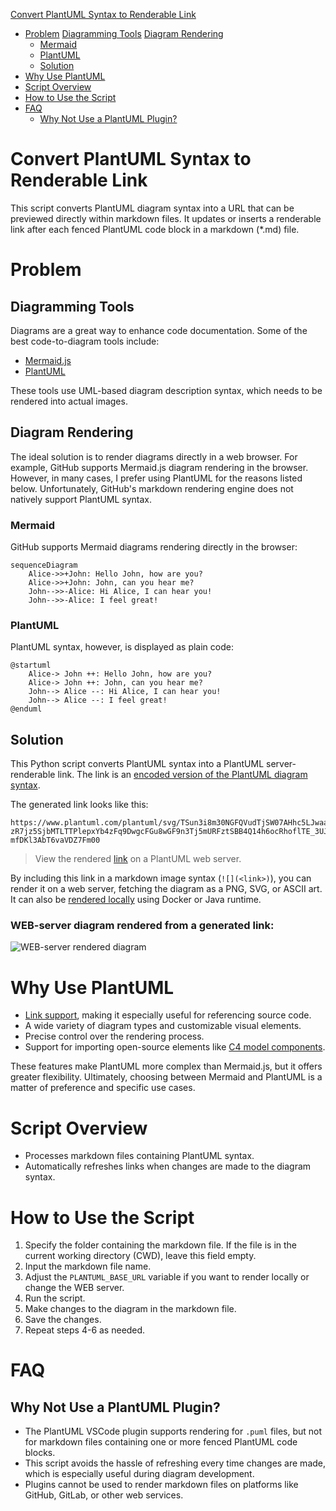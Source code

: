 [Convert PlantUML Syntax to Renderable Link](#convert-plantuml-syntax-to-renderable-link)
- [Problem](#problem)
[Diagramming Tools](#diagramming-tools)
[Diagram Rendering](#diagram-rendering)
    - [Mermaid](#mermaid)
    - [PlantUML](#plantuml)
  - [Solution](#solution)
- [Why Use PlantUML](#why-use-plantuml)
- [Script Overview](#script-overview)
- [How to Use the Script](#how-to-use-the-script)
- [FAQ](#faq)
  - [Why Not Use a PlantUML Plugin?](#why-not-use-a-plantuml-plugin)

# Convert PlantUML Syntax to Renderable Link
This script converts PlantUML diagram syntax into a URL that can be previewed directly within markdown files. It updates or inserts a renderable link after each fenced PlantUML code block in a markdown (*.md) file.

# Problem
## Diagramming Tools
Diagrams are a great way to enhance code documentation. Some of the best code-to-diagram tools include:
- [Mermaid.js](https://mermaid.js.org/)
- [PlantUML](https://plantuml.com/)

These tools use UML-based diagram description syntax, which needs to be rendered into actual images.

## Diagram Rendering 
The ideal solution is to render diagrams directly in a web browser. For example, GitHub supports Mermaid.js diagram rendering in the browser. However, in many cases, I prefer using PlantUML for the reasons listed below. Unfortunately, GitHub's markdown rendering engine does not natively support PlantUML syntax.

### Mermaid 
GitHub supports Mermaid diagrams rendering directly in the browser:
```mermaid
sequenceDiagram
    Alice->>+John: Hello John, how are you?
    Alice->>+John: John, can you hear me?
    John-->>-Alice: Hi Alice, I can hear you!
    John-->>-Alice: I feel great!
```

### PlantUML

PlantUML syntax, however, is displayed as plain code:
```plantuml
@startuml
    Alice-> John ++: Hello John, how are you?
    Alice-> John ++: John, can you hear me?
    John--> Alice --: Hi Alice, I can hear you!
    John--> Alice --: I feel great!
@enduml
```

## Solution

This Python script converts PlantUML syntax into a PlantUML server-renderable link. The link is an [encoded version of the PlantUML diagram syntax](https://plantuml.com/text-encoding).

The generated link looks like this:

```text
https://www.plantuml.com/plantuml/svg/TSun3i8m30NGFQVudTjSW07AHhc5LJwaafj88HNYzZZDYEhjo-zR7jz5SjbMTLTTPlepxYb4zFq9DwgcFGu8wGF9n3Tj5mURFztSBB4Q14h6ocRhoflTE_3UJYyj39XgfN7hTGT-mfDKl3AbT6vaVDZ7Fm00
```

> View the rendered [link](https://www.plantuml.com/plantuml/svg/TSun3i8m30NGFQVudTjSW07AHhc5LJwaafj88HNYzZZDYEhjo-zR7jz5SjbMTLTTPlepxYb4zFq9DwgcFGu8wGF9n3Tj5mURFztSBB4Q14h6ocRhoflTE_3UJYyj39XgfN7hTGT-mfDKl3AbT6vaVDZ7Fm00) on a PlantUML web server.

By including this link in a markdown image syntax (`![](<link>)`), you can render it on a web server, fetching the diagram as a PNG, SVG, or ASCII art. It can also be [rendered locally](https://plantuml.com/starting) using Docker or Java runtime.

### WEB-server diagram rendered from a generated link:

![WEB-server rendered diagram](https://kroki.io/plantuml/svg/TSun3i8m30NGFQVudTjSW07AHhc5LJwaafj88HNYzZZDYEhjo-zR7jz5SjbMTLTTPlepxYb4zFq9DwgcFGu8wGF9n3Tj5mURFztSBB4Q14h6ocRhoflTE_3UJYyj39XgfN7hTGT-mfDKl3AbT6vaVDZ7Fm00)


# Why Use PlantUML

- [Link support](https://plantuml.com/link), making it especially useful for referencing source code.
- A wide variety of diagram types and customizable visual elements.
- Precise control over the rendering process.
- Support for importing open-source elements like [C4 model components](https://github.com/plantuml-stdlib/C4-PlantUML).

These features make PlantUML more complex than Mermaid.js, but it offers greater flexibility. Ultimately, choosing between Mermaid and PlantUML is a matter of preference and specific use cases.

# Script Overview

- Processes markdown files containing PlantUML syntax.
- Automatically refreshes links when changes are made to the diagram syntax.

# How to Use the Script

1. Specify the folder containing the markdown file. If the file is in the current working directory (CWD), leave this field empty.
2. Input the markdown file name.
3. Adjust the `PLANTUML_BASE_URL` variable if you want to render locally or change the WEB server.
4. Run the script.
5. Make changes to the diagram in the markdown file.
6. Save the changes.
7. Repeat steps 4-6 as needed.

# FAQ

## Why Not Use a PlantUML Plugin?

- The PlantUML VSCode plugin supports rendering for `.puml` files, but not for markdown files containing one or more fenced PlantUML code blocks.
- This script avoids the hassle of refreshing every time changes are made, which is especially useful during diagram development.
- Plugins cannot be used to render markdown files on platforms like GitHub, GitLab, or other web services.
